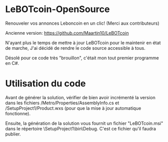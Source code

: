 # LeBOTcoin-OpenSource
Renouveler vos annonces Leboncoin en un clic! (Merci aux contributeurs)

Ancienne version: https://github.com/Maartin10/LeBOTcoin

N'ayant plus le temps de mettre à jour LeBOTcoin pour le maintenir en état de marche, 
J'ai décidé de rendre le code source accessible à tous.

Désolé pour ce code très "brouillon", c'était mon tout premier programme en C#.


# Utilisation du code

Avant de générer la solution, vérifier de bien avoir incrémenté la version dans les fichiers /Metro/Properties/AssemblyInfo.cs et /SetupProject1/Product.wxs  (pour que la mise à jour automatique fonctionne).


Ensuite, la génération de la solution vous fournit un fichier "LeBOTcoin.msi" dans le répertoire \SetupProject1\bin\Debug. C'est ce fichier qu'il faudra publier.
